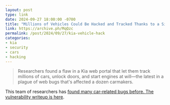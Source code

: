 ```yaml
---
layout: post
type: link
date: 2024-09-27 18:00:00 -0700
title: "Millions of Vehicles Could Be Hacked and Tracked Thanks to a Simple Website Bug"
link: https://archive.ph/MqQzc
permalink: /post/2024/09/27/kia-vehicle-hack
categories: 
- kia
- security
- cars
- hacking
---
```

<blockquote> Researchers found a flaw in a Kia web portal that let them track millions of cars, unlock doors, and start engines at will—the latest in a plague of web bugs that's affected a dozen carmakers.</blockquote>
<p>This team of researchers has <a href= "https://hpshelton.com/post/2023/08/29/web-hackers-vs-the-auto-industry">found many car-related bugs before. The vulnerability writeup is <a href="https://samcurry.net/hacking-kia">here</a>.</p>